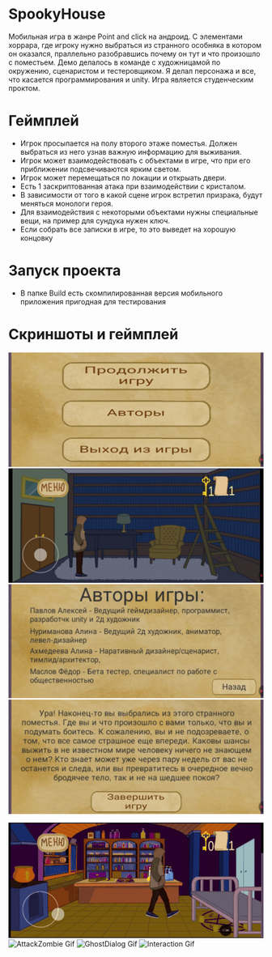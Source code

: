 # SpookyHouse
Мобильная игра в жанре Point and click на андроид. С элементами хоррара, где игроку нужно выбраться из странного особняка в котором он оказался, праллельно разобравшись почему он тут и что произошло с поместьем. Демо делалось в команде с художницамой по окружению, сценаристом и тестеровщиком. Я делал персонажа и все, что касается программирования и unity. Игра является студенческим проктом.

# Геймплей
- Игрок просыпается на полу второго этаже поместья. Должен выбраться из него узнав важную информацию для выживания.
- Игрок может взаимодействовать с объектами в игре, что при его приближении подсвечиваются ярким светом.
- Игрок может перемещаться по локации и открыать двери.
- Есть 1 заскриптованная атака при взаимодействии с кристалом.
- В зависимости от того в какой сцене игрок встретил призрака, будут меняться монологи героя.
- Для взаимодействия с некоторыми объектами нужны специальные вещи, на пример для сундука нужен ключ.
- Если собрать все записки в игре, то это выведет на хорошую концовку

# Запуск проекта
- В папке Build есть скомпилированная версия мобильного приложения пригодная для тестирования

# Скриншоты и геймплей
![Menu](Screenshots/Menu.jpg) 
![Room](Screenshots/Room.jpg) 
![Authors](Screenshots/Authors.jpg)
![EndGame](Screenshots/EndGame.jpg) 

![DoorOpen Gif](Screenshots/DoorOpen.gif) 
![AttackZombie Gif](Screenshots/AttackZombie.gif)
![GhostDialog Gif](Screenshots/GhostDialog.gif)
![Interaction Gif](Screenshots/Interaction.gif)
